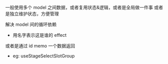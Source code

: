一般使用多个 model 之间数据，或者复用状态&逻辑，或者是全局做一件事
或者是独立维护状态，方便管理

解决 model 间的循环依赖
- 用名字表示这是谁的 effect

或者是通过 id memo 一个数据返回
- eg: useStageSelectSlotGroup